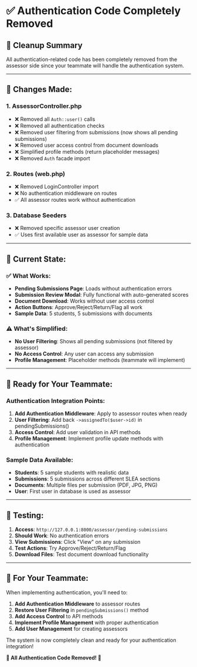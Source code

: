 # ✅ Authentication Code Completely Removed

## 🧹 **Cleanup Summary**

All authentication-related code has been completely removed from the assessor side since your teammate will handle the authentication system.

---

## 🔧 **Changes Made:**

### **1. AssessorController.php**
- ❌ Removed all `Auth::user()` calls
- ❌ Removed all authentication checks
- ❌ Removed user filtering from submissions (now shows all pending submissions)
- ❌ Removed user access control from document downloads
- ❌ Simplified profile methods (return placeholder messages)
- ❌ Removed `Auth` facade import

### **2. Routes (web.php)**
- ❌ Removed LoginController import
- ❌ No authentication middleware on routes
- ✅ All assessor routes work without authentication

### **3. Database Seeders**
- ❌ Removed specific assessor user creation
- ✅ Uses first available user as assessor for sample data

---

## 🎯 **Current State:**

### **✅ What Works:**
- **Pending Submissions Page**: Loads without authentication errors
- **Submission Review Modal**: Fully functional with auto-generated scores
- **Document Download**: Works without user access control
- **Action Buttons**: Approve/Reject/Return/Flag all work
- **Sample Data**: 5 students, 5 submissions with documents

### **⚠️ What's Simplified:**
- **No User Filtering**: Shows all pending submissions (not filtered by assessor)
- **No Access Control**: Any user can access any submission
- **Profile Management**: Placeholder methods (teammate will implement)

---

## 🚀 **Ready for Your Teammate:**

### **Authentication Integration Points:**
1. **Add Authentication Middleware**: Apply to assessor routes when ready
2. **User Filtering**: Add back `->assignedTo($user->id)` in pendingSubmissions()
3. **Access Control**: Add user validation in API methods
4. **Profile Management**: Implement profile update methods with authentication

### **Sample Data Available:**
- **Students**: 5 sample students with realistic data
- **Submissions**: 5 submissions across different SLEA sections
- **Documents**: Multiple files per submission (PDF, JPG, PNG)
- **User**: First user in database is used as assessor

---

## 🧪 **Testing:**

1. **Access**: `http://127.0.0.1:8000/assessor/pending-submissions`
2. **Should Work**: No authentication errors
3. **View Submissions**: Click "View" on any submission
4. **Test Actions**: Try Approve/Reject/Return/Flag
5. **Download Files**: Test document download functionality

---

## 📝 **For Your Teammate:**

When implementing authentication, you'll need to:

1. **Add Authentication Middleware** to assessor routes
2. **Restore User Filtering** in `pendingSubmissions()` method
3. **Add Access Control** to API methods
4. **Implement Profile Management** with proper authentication
5. **Add User Management** for creating assessors

The system is now completely clean and ready for your authentication integration!

**🎉 All Authentication Code Removed! 🎉**
